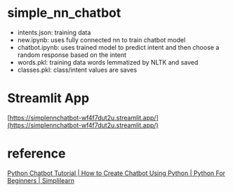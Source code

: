 # simple_nn_chatbot

- intents.json: training data
- new.ipynb: uses fully connected nn to train chatbot model
- chatbot.ipynb: uses trained model to predict intent and then choose a random response based on the intent
- words.pkl: training data words lemmatized by NLTK and saved
- classes.pkl: class/intent values are saves

# Streamlit App
[https://simplennchatbot-wf4f7dut2u.streamlit.app/](https://simplennchatbot-wf4f7dut2u.streamlit.app/)

# reference

[Python Chatbot Tutorial | How to Create Chatbot Using Python | Python For Beginners | Simplilearn](https://www.youtube.com/watch?v=t933Gh5fNrc)
